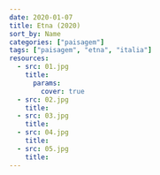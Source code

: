 ```yaml
---
date: 2020-01-07
title: Etna (2020)
sort_by: Name
categories: ["paisagem"]
tags: ["paisagem", "etna", "italia"]
resources:
  - src: 01.jpg
    title: 
      params:
        cover: true
  - src: 02.jpg
    title: 
  - src: 03.jpg
    title: 
  - src: 04.jpg
    title: 
  - src: 05.jpg
    title: 
---
```

